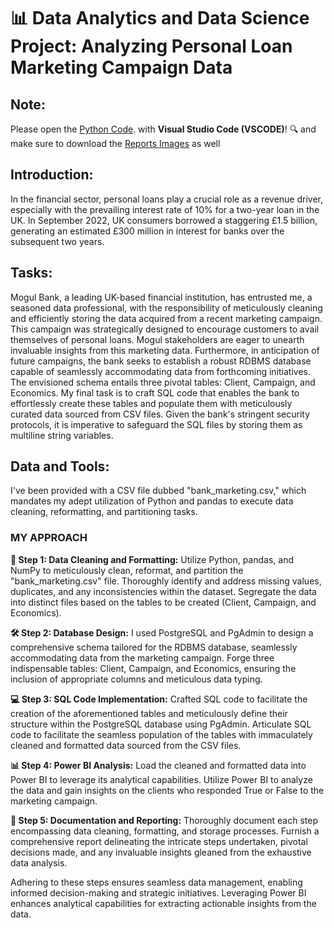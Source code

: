 # 📊 Data Analytics and Data Science Project: Analyzing Personal Loan Marketing Campaign Data

## Note:
Please open the [Python Code](Olabode%20Kayode%20Data%20Nexus%20Project/Python%20Code/Olabode%20Kayode%20DataNexusProject.ipynb). with **Visual Studio Code (VSCODE)**! 🔍 and make sure to download the [Reports Images](Olabode%20Kayode%20Data%20Nexus%20Project/Power%20BI%20reports) as well

## Introduction:
In the financial sector, personal loans play a crucial role as a revenue driver, especially with the prevailing interest rate of 10% for a two-year loan in the UK. In September 2022, UK consumers borrowed a staggering £1.5 billion, generating an estimated £300 million in interest for banks over the subsequent two years.

## Tasks:
Mogul Bank, a leading UK-based financial institution, has entrusted me, a seasoned data professional, with the responsibility of meticulously cleaning and efficiently storing the data acquired from a recent marketing campaign. This campaign was strategically designed to encourage customers to avail themselves of personal loans. Mogul stakeholders are eager to unearth invaluable insights from this marketing data. Furthermore, in anticipation of future campaigns, the bank seeks to establish a robust RDBMS database capable of seamlessly accommodating data from forthcoming initiatives. The envisioned schema entails three pivotal tables: Client, Campaign, and Economics. My final task is to craft SQL code that enables the bank to effortlessly create these tables and populate them with meticulously curated data sourced from CSV files. Given the bank's stringent security protocols, it is imperative to safeguard the SQL files by storing them as multiline string variables.

## Data and Tools:
I've been provided with a CSV file dubbed "bank_marketing.csv," which mandates my adept utilization of Python and pandas to execute data cleaning, reformatting, and partitioning tasks.

### **MY APPROACH**

**🔧 Step 1: Data Cleaning and Formatting:**
Utilize Python, pandas, and NumPy to meticulously clean, reformat, and partition the "bank_marketing.csv" file. Thoroughly identify and address missing values, duplicates, and any inconsistencies within the dataset. Segregate the data into distinct files based on the tables to be created (Client, Campaign, and Economics).

**🛠️ Step 2: Database Design:**
I used PostgreSQL and PgAdmin to design a comprehensive schema tailored for the RDBMS database, seamlessly accommodating data from the marketing campaign. Forge three indispensable tables: Client, Campaign, and Economics, ensuring the inclusion of appropriate columns and meticulous data typing.

**💻 Step 3: SQL Code Implementation:**
Crafted SQL code to facilitate the creation of the aforementioned tables and meticulously define their structure within the PostgreSQL database using PgAdmin. Articulate SQL code to facilitate the seamless population of the tables with immaculately cleaned and formatted data sourced from the CSV files.

**📊 Step 4: Power BI Analysis:**
Load the cleaned and formatted data into Power BI to leverage its analytical capabilities. Utilize Power BI to analyze the data and gain insights on the clients who responded True or False to the marketing campaign.

**📝 Step 5: Documentation and Reporting:**
Thoroughly document each step encompassing data cleaning, formatting, and storage processes. Furnish a comprehensive report delineating the intricate steps undertaken, pivotal decisions made, and any invaluable insights gleaned from the exhaustive data analysis.

Adhering to these steps ensures seamless data management, enabling informed decision-making and strategic initiatives. Leveraging Power BI enhances analytical capabilities for extracting actionable insights from the data.
